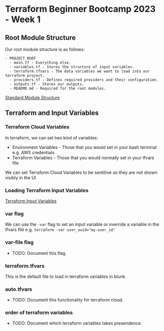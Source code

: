# Terraform Beginner Bootcamp 2023 - Week 1

## Root Module Structure

Our root module structure is as follows:

```
- PROJECT_ROOT
  - main.tf - Everything else.
  - variables.tf - Stores the structure of input variables.
  - terraform.tfvars - The data variables we want to load into our terraform project.
  - providers.tf - Defines required providers and their configuration.
  - outputs.tf - Stores our outputs.
  - README.md - Required for the root modules.
```

[Standard Module Structure](https://developer.hashicorp.com/terraform/language/modules/develop/structure)

## Terraform  and Input Variables
### Terraform Cloud Variables

In terraform, we can set two kind of variables:
- Environment Variables - Those that you would set in your bash terminal e.g. AWS credentials
- Terraform Variables - Those that you would normally set in your tfvars file

We can set Terraform Cloud Variables to be sentitive so they are not shown visibly in the UI

### Loading Terraform Input Variables

[Terraform Input Variables](https://developer.hashicorp.com/terraform/language/values/variables)

### var flag
We can use the `-var` flag to set an input variable or override a variable in the tfvars file e.g. `terraform -var user_uuid="my-user_id"`

### var-file flag

 - TODO: Document this flag.

### terraform.tfvars

This is the default file to load in terraform variables in blunk.

### auto.tfvars

 - TODO: Document this functionality for terraform cloud. 

 ### order of terraform variables

  - TODO: Document which terraform variables takes presendence.